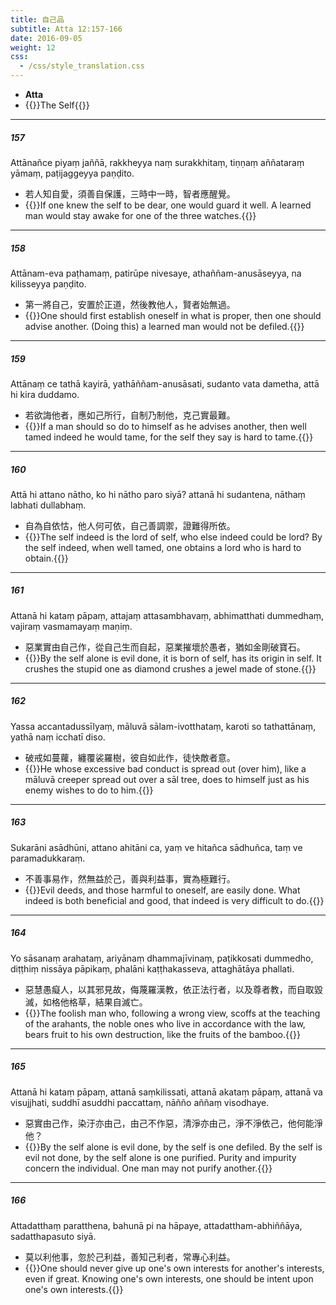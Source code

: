 ```yaml
---
title: 自己品
subtitle: Atta 12:157-166
date: 2016-09-05
weight: 12
css:
  - /css/style_translation.css
---
```


- **Atta**
- {{<serif>}}The Self{{</serif>}}

---

##### 157

Attānañce piyaṃ jaññā, rakkheyya naṃ surakkhitaṃ, tiṇṇaṃ aññataraṃ yāmaṃ, paṭijaggeyya paṇḍito.

- 若人知自愛，須善自保護，三時中一時，智者應醒覺。
- {{<serif>}}If one knew the self to be dear, one would guard it well. A learned man would stay awake for one of the three watches.{{</serif>}}

---

##### 158

Attānam-eva paṭhamaṃ, patirūpe nivesaye, athaññam-anusāseyya, na kilisseyya paṇḍito.

- 第一將自己，安置於正道，然後教他人，賢者始無過。
- {{<serif>}}One should first establish oneself in what is proper, then one should advise another. (Doing this) a learned man would not be defiled.{{</serif>}}

---

##### 159

Attānaṃ ce tathā kayirā, yathāññam-anusāsati, sudanto vata dametha, attā hi kira duddamo.

- 若欲誨他者，應如己所行，自制乃制他，克己實最難。
- {{<serif>}}If a man should so do to himself as he advises another, then well tamed indeed he would tame, for the self they say is hard to tame.{{</serif>}}

---

##### 160

Attā hi attano nātho, ko hi nātho paro siyā? attanā hi sudantena, nāthaṃ labhati dullabhaṃ.

- 自為自依怙，他人何可依，自己善調禦，證難得所依。
- {{<serif>}}The self indeed is the lord of self, who else indeed could be lord? By the self indeed, when well tamed, one obtains a lord who is hard to obtain.{{</serif>}}

---

##### 161

Attanā hi kataṃ pāpaṃ, attajaṃ attasambhavaṃ, abhimatthati dummedhaṃ, vajiraṃ vasmamayaṃ maṇiṃ.

- 惡業實由自己作，從自己生而自起，惡業摧壞於愚者，猶如金剛破寶石。
- {{<serif>}}By the self alone is evil done, it is born of self, has its origin in self. It crushes the stupid one as diamond crushes a jewel made of stone.{{</serif>}}

---

##### 162

Yassa accantadussīlyaṃ, māluvā sālam-ivotthataṃ, karoti so tathattānaṃ, yathā naṃ icchatī diso.

- 破戒如蔓蘿，纏覆裟羅樹，彼自如此作，徒快敵者意。
- {{<serif>}}He whose excessive bad conduct is spread out (over him), like a māluvā creeper spread out over a sāl tree, does to himself just as his enemy wishes to do to him.{{</serif>}}

---

##### 163

Sukarāni asādhūni, attano ahitāni ca, yaṃ ve hitañca sādhuñca, taṃ ve paramadukkaraṃ.

- 不善事易作，然無益於己，善與利益事，實為極難行。
- {{<serif>}}Evil deeds, and those harmful to oneself, are easily done. What indeed is both beneficial and good, that indeed is very difficult to do.{{</serif>}}

---

##### 164

Yo sāsanaṃ arahataṃ, ariyānaṃ dhammajīvinaṃ, paṭikkosati dummedho, diṭṭhiṃ nissāya pāpikaṃ, phalāni kaṭṭhakasseva, attaghātāya phallati.

- 惡慧愚癡人，以其邪見故，侮蔑羅漢教，依正法行者，以及尊者教，而自取毀滅，如格他格草，結果自滅亡。
- {{<serif>}}The foolish man who, following a wrong view, scoffs at the teaching of the arahants, the noble ones who live in accordance with the law, bears fruit to his own destruction, like the fruits of the bamboo.{{</serif>}}

---

##### 165

Attanā hi kataṃ pāpaṃ, attanā saṃkilissati, attanā akataṃ pāpaṃ, attanā va visujjhati, suddhī asuddhi paccattaṃ, nāñño aññaṃ visodhaye.

- 惡實由己作，染汙亦由己，由己不作惡，清淨亦由己，淨不淨依己，他何能淨他？
- {{<serif>}}By the self alone is evil done, by the self is one defiled. By the self is evil not done, by the self alone is one purified. Purity and impurity concern the individual. One man may not purify another.{{</serif>}}

---

##### 166

Attadatthaṃ paratthena, bahunā pi na hāpaye, attadattham-abhiññāya, sadatthapasuto siyā.

- 莫以利他事，忽於己利益，善知己利者，常專心利益。
- {{<serif>}}One should never give up one's own interests for another's interests, even if great. Knowing one's own interests, one should be intent upon one's own interests.{{</serif>}}